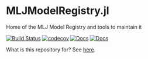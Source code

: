 # MLJModelRegistry.jl

Home of the MLJ Model Registry and tools to maintain it

[![Build Status](https://github.com/JuliaAI/MLJModelRegistry.jl/workflows/CI/badge.svg)](https://github.com/JuliaAI/MLJModelRegistry.jl/actions)
[![codecov](https://codecov.io/gh/JuliaAI/MLJModelRegistry.jl/graph/badge.svg?token=9IWT9KYINZ)](https://codecov.io/gh/JuliaAI/MLJModelRegistry.jl?branch=dev)
[![Docs](https://img.shields.io/badge/docs-dev-blue.svg)](https://juliaai.github.io/MLJModelRegistry.jl/dev/)
[![Docs](https://img.shields.io/badge/docs-stable-blue.svg)](https://juliaai.github.io/MLJModelRegistry.jl/stable/)

What is this repository for? See
[here](https://juliaai.github.io/MLJModelRegistry.jl/stable/#What's-this-repository-for?).


